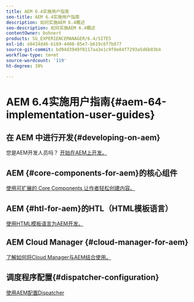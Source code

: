 ```yaml
---
title: AEM 6.4实施用户指南
seo-title: AEM 6.4实施用户指南
description: 如何实施AEM 6.4概述
seo-description: 如何实施AEM 6.4概述
contentOwner: bohnert
products: SG_EXPERIENCEMANAGER/6.4/SITES
exl-id: e8434d46-b169-4408-85e7-b619c6f7b877
source-git-commit: bd94d3949f0117aa3e1c9f0e84f7293a5d6b03b4
workflow-type: tm+mt
source-wordcount: '119'
ht-degree: 38%

---
```


# AEM 6.4实施用户指南{#aem-64-implementation-user-guides}

## 在 AEM 中进行开发{#developing-on-aem}

您是AEM开发人员吗？ [开始在AEM上开发。](/help/sites-developing/home.md)

## AEM {#core-components-for-aem}的核心组件

[使用可扩展的 Core Components 让作者轻松创建内容。](https://docs.adobe.com/content/help/zh-Hans/experience-manager-core-components/using/introduction.html)

## AEM {#htl-for-aem}的HTL（HTML模板语言）

[使用HTML模板语言为AEM开发。](https://docs.adobe.com/content/help/zh-Hans/experience-manager-htl/using/overview.html)

## AEM Cloud Manager {#cloud-manager-for-aem}

[了解如何将Cloud Manager与AEM结合使用。](https://docs.adobe.com/content/help/zh-Hans/experience-manager-cloud-manager/using/introduction-to-cloud-manager.html)

## 调度程序配置{#dispatcher-configuration}

[使用AEM配置Dispatcher](https://docs.adobe.com/content/help/zh-Hans/experience-manager-dispatcher/using/dispatcher.html)
